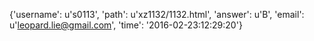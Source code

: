 {'username': u's0113', 'path': u'xz1132/1132.html', 'answer': u'B', 'email': u'leopard.lie@gmail.com', 'time': '2016-02-23:12:29:20'}